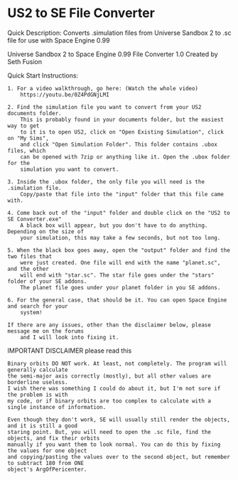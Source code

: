 # US2 to SE File Converter
Quick Description: Converts .simulation files from Universe Sandbox 2 to .sc file for use with Space Engine 0.99



Universe Sandbox 2 to Space Engine 0.99
			File Converter 1.0
				Created by Seth Fusion
				
				
Quick Start Instructions:

	1. For a video walkthrough, go here: (Watch the whole video)
		https://youtu.be/0Z4PdGNjLMI
	
	2. Find the simulation file you want to convert from your US2 documents folder.
		This is probably found in your documents folder, but the easiest way to get
		to it is to open US2, click on "Open Existing Simulation", click on "My Sims", 
		and click "Open Simulation Folder". This folder contains .ubox files, which 
		can be opened with 7zip or anything like it. Open the .ubox folder for the
		simulation you want to convert.
		
	3. Inside the .ubox folder, the only file you will need is the .simulation file. 
		Copy/paste that file into the "input" folder that this file came with. 
		
	4. Come back out of the "input" folder and double click on the "US2 to SE Converter.exe"
		A black box will appear, but you don't have to do anything. Depending on the size of 
		your simulation, this may take a few seconds, but not too long. 
		
	5. When the black box goes away, open the "output" folder and find the two files that
		were just created. One file will end with the name "planet.sc", and the other
		will end with "star.sc". The star file goes under the "stars" folder of your SE addons.
		The planet file goes under your planet folder in you SE addons. 
		
	6. For the general case, that should be it. You can open Space Engine and search for your
		system!
		
	If there are any issues, other than the disclaimer below, please message me on the forums
		and I will look into fixing it. 
		
IMPORTANT DISCLAIMER please read this

	Binary orbits DO NOT work. At least, not completely. The program will generally calculate
	the semi-major axis correctly (mostly), but all other values are borderline useless. 
	I wish there was something I could do about it, but I'm not sure if the problem is with 
	my code, or if binary orbits are too complex to calculate with a single instance of information. 
	
	Even though they don't work, SE will usually still render the objects, and it is still a good
	staring point. But, you will need to open the .sc file, find the objects, and fix their orbits 
	manually if you want them to look normal. You can do this by fixing the values for one object 
	and copying/pasting the values over to the second object, but remember to subtract 180 from ONE 
	object's ArgOfPericenter. 
